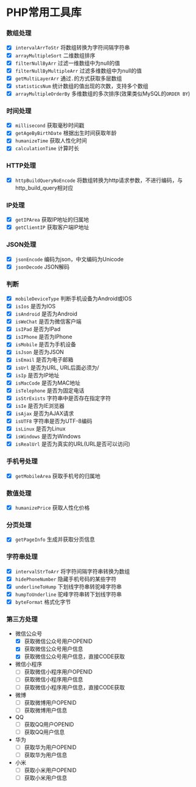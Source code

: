 # PHP常用工具库

### 数组处理
- [x] `intervalArrToStr` 将数组转换为字符间隔字符串
- [x] `arrayMultipleSort` 二维数组排序
- [x] `filterNullByArr` 过滤一维数组中为null的值
- [x] `filterNullByMultipleArr` 过滤多维数组中为null的值
- [x] `getMultiLayerArr` 通过`.`的方式获取多层数组
- [x] `statisticsNum` 统计数组的值出现的次数，支持多个数组
- [x] `arrayMultipleOrderBy` 多维数组的多次排序(效果类似MySQL的`ORDER BY`)

### 时间处理
- [x] `millisecond` 获取毫秒时间戳
- [x] `getAgeByBirthDate` 根据出生时间获取年龄
- [x] `humanizeTime` 获取人性化时间
- [x] `calculationTime` 计算时长

### HTTP处理
- [x] `httpBuildQueryNoEncode` 将数组转换为http请求参数，不进行编码，与http_build_query相对应

### IP处理
- [x] `getIPArea` 获取IP地址的归属地
- [x] `getClientIP` 获取客户端IP地址 

### JSON处理
- [x] `jsonEncode` 编码为json，中文编码为Unicode
- [x] `jsonDecode` JSON解码

### 判断
- [x] `mobileDeviceType` 判断手机设备为Android或IOS
- [x] `isIos` 是否为IOS
- [x] `isAndroid` 是否为Android
- [x] `isWeChat` 是否为微信客户端
- [x] `isIPad` 是否为IPad
- [x] `isIPhone` 是否为IPhone
- [x] `isMobile` 是否为手机设备
- [x] `isJson` 是否为JSON
- [x] `isEmail` 是否为电子邮箱
- [x] `isUrl` 是否为URL, URL后面必须为/
- [x] `isIp` 是否为IP地址
- [x] `isMacCode` 是否为MAC地址
- [x] `isTelephone` 是否为固定电话
- [x] `isStrExists` 字符串中是否存在指定字符
- [x] `isIe` 是否为IE浏览器
- [x] `isAjax` 是否为AJAX请求
- [x] `isUTF8` 字符串是否为UTF-8编码
- [x] `isLinux` 是否为Linux
- [x] `isWindows` 是否为Windows
- [x] `isRealUrl` 是否为真实的URL(URL是否可以访问)

### 手机号处理
- [x] `getMobileArea` 获取手机号的归属地

### 数值处理
- [x] `humanizePrice` 获取人性化价格

### 分页处理
- [x] `getPageInfo` 生成并获取分页信息

### 字符串处理
- [x] `intervalStrToArr` 将字符间隔字符串转换为数组
- [x] `hidePhoneNumber` 隐藏手机号码的某些字符
- [x] `underlineToHump` 下划线字符串转驼峰字符串
- [x] `humpToUnderline` 驼峰字符串转下划线字符串
- [x] `byteFormat` 格式化字节

### 第三方处理
- 微信公众号
  - [x] 获取微信公众号用户OPENID
  - [x] 获取微信公众号用户信息
  - [x] 获取微信公众号用户信息，直接CODE获取
- 微信小程序
  - [ ] 获取微信小程序用户OPENID
  - [ ] 获取微信小程序用户信息
  - [ ] 获取微信小程序用户信息，直接CODE获取
- 微博
  - [ ] 获取微博用户OPENID
  - [ ] 获取微博用户信息
- QQ
  - [ ] 获取QQ用户OPENID
  - [ ] 获取QQ用户信息
- 华为
  - [ ] 获取华为用户OPENID
  - [ ] 获取华为用户信息
- 小米
  - [ ] 获取小米用户OPENID
  - [ ] 获取小米用户信息